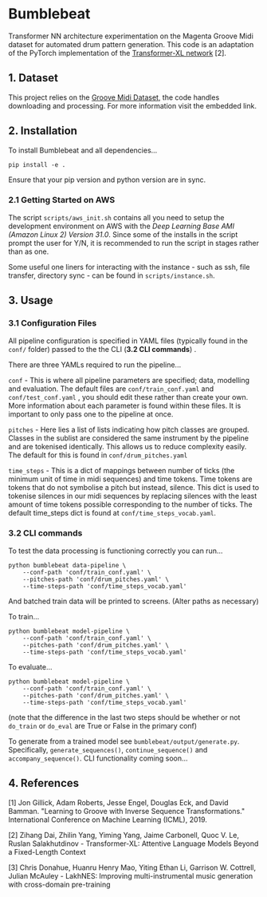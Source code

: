 



# Bumblebeat

Transformer NN architecture experimentation on the Magenta Groove Midi dataset for automated drum pattern generation. This code is an adaptation of the PyTorch implementation of the [Transformer-XL network](https://github.com/kimiyoung/transformer-xl) [2].

## 1. Dataset

This project relies on the [Groove Midi Dataset](https://magenta.tensorflow.org/datasets/groove#dataset), the code handles downloading and processing. For more information visit the embedded link.

## 2. Installation

To install Bumblebeat and all dependencies...

`pip install -e .`

Ensure that your pip version and python version are in sync.

### 2.1 Getting Started on AWS
The script `scripts/aws_init.sh` contains all you need to setup the development environment on AWS with the *Deep Learning Base AMI (Amazon Linux 2) Version 31.0*. Since some of the installs in the script prompt the user for Y/N, it is recommended to run the script in stages rather than as one.

Some useful one liners for interacting with the instance - such as ssh, file transfer, directory sync - can be found in `scripts/instance.sh`. 

## 3. Usage

### 3.1 Configuration Files

All pipeline configuration is specified in YAML files (typically found in the `conf/` folder) passed to the the CLI (**3.2 CLI commands**) .

There are three YAMLs required to run the pipeline...

`conf` - This is where all pipeline parameters are specified; data, modelling and evaluation. The default files are `conf/train_conf.yaml` and `conf/test_conf.yaml` , you should edit these rather than create your own. More information about each parameter is found within these files. It is important to only pass one to the pipeline at once.

`pitches` - Here lies a list of lists indicating how pitch classes are grouped. Classes in the sublist are considered the same instrument by the pipeline and are tokenised identically. This allows us to reduce complexity easily. The default for this is found in `conf/drum_pitches.yaml`

`time_steps` - This is a dict of mappings between number of ticks (the minimum unit of time in midi sequences) and time tokens. Time tokens are tokens that do not symbolise a pitch but instead, silence. This dict is used to tokenise silences in our midi sequences by replacing silences with the least amount of time tokens possible corresponding to the number of ticks. The default time_steps dict is found at `conf/time_steps_vocab.yaml`.

### 3.2 CLI commands

To test the data processing is functioning correctly you can run...

```
python bumblebeat data-pipeline \
    --conf-path 'conf/train_conf.yaml' \
    --pitches-path 'conf/drum_pitches.yaml' \
    --time-steps-path 'conf/time_steps_vocab.yaml'
```

And batched train data will be printed to screens. (Alter paths as necessary)


To train...

```
python bumblebeat model-pipeline \
    --conf-path 'conf/train_conf.yaml' \
    --pitches-path 'conf/drum_pitches.yaml' \
    --time-steps-path 'conf/time_steps_vocab.yaml'
```

To evaluate...

```
python bumblebeat model-pipeline \
    --conf-path 'conf/train_conf.yaml' \
    --pitches-path 'conf/drum_pitches.yaml' \
    --time-steps-path 'conf/time_steps_vocab.yaml'
```

(note that the difference in the last two steps should be whether or not `do_train` or `do_eval` are True or False in the primary conf)

To generate from a trained model see `bumblebeat/output/generate.py`. Specifically, `generate_sequences()`, `continue_sequence()` and `accompany_sequence()`.  CLI functionality coming soon...


## 4. References

[1] Jon Gillick, Adam Roberts, Jesse Engel, Douglas Eck, and David Bamman.
"Learning to Groove with Inverse Sequence Transformations."
  International Conference on Machine Learning (ICML), 2019.

[2] Zihang Dai, Zhilin Yang, Yiming Yang, Jaime Carbonell, Quoc V. Le, Ruslan Salakhutdinov - Transformer-XL: Attentive Language Models Beyond a Fixed-Length Context

[3] Chris Donahue, Huanru Henry Mao, Yiting Ethan Li, Garrison W. Cottrell, Julian McAuley - LakhNES: Improving multi-instrumental music generation with cross-domain pre-training
